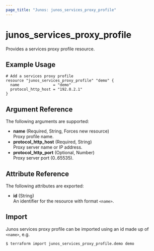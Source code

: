 ```yaml
---
page_title: "Junos: junos_services_proxy_profile"
---
```


# junos_services_proxy_profile

Provides a services proxy profile resource.

## Example Usage

```hcl
# Add a services proxy profile
resource "junos_services_proxy_profile" "demo" {
  name               = "demo"
  protocol_http_host = "192.0.2.1"
}
```

## Argument Reference

The following arguments are supported:

- **name** (Required, String, Forces new resource)  
  Proxy profile name.
- **protocol_http_host** (Required, String)  
  Proxy server name or IP address.
- **protocol_http_port** (Optional, Number)  
  Proxy server port (0..65535).

## Attribute Reference

The following attributes are exported:

- **id** (String)  
  An identifier for the resource with format `<name>`.

## Import

Junos services proxy profile can be imported using an id made up of `<name>`, e.g.

```shell
$ terraform import junos_services_proxy_profile.demo demo
```
